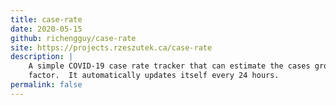 ```yaml
---
title: case-rate
date: 2020-05-15
github: richengguy/case-rate
site: https://projects.rzeszutek.ca/case-rate
description: |
    A simple COVID-19 case rate tracker that can estimate the cases growth
    factor.  It automatically updates itself every 24 hours.
permalink: false
---
```

